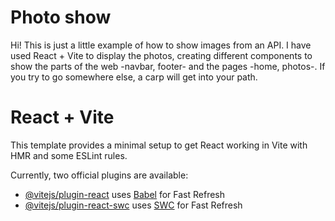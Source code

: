 # Photo show

Hi! This is just a little example of how to show images from an API. I have used React + Vite to display the photos, creating different components to show the parts of the web -navbar, footer- and the pages -home, photos-. If you try to go somewhere else, a carp will get into your path. 

# React + Vite

This template provides a minimal setup to get React working in Vite with HMR and some ESLint rules.

Currently, two official plugins are available:

- [@vitejs/plugin-react](https://github.com/vitejs/vite-plugin-react/blob/main/packages/plugin-react/README.md) uses [Babel](https://babeljs.io/) for Fast Refresh
- [@vitejs/plugin-react-swc](https://github.com/vitejs/vite-plugin-react-swc) uses [SWC](https://swc.rs/) for Fast Refresh
